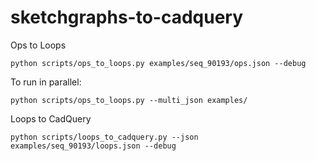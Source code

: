 # sketchgraphs-to-cadquery

Ops to Loops
```
python scripts/ops_to_loops.py examples/seq_90193/ops.json --debug
```
To run in parallel:

```
python scripts/ops_to_loops.py --multi_json examples/
```

Loops to CadQuery
```
python scripts/loops_to_cadquery.py --json examples/seq_90193/loops.json --debug
```